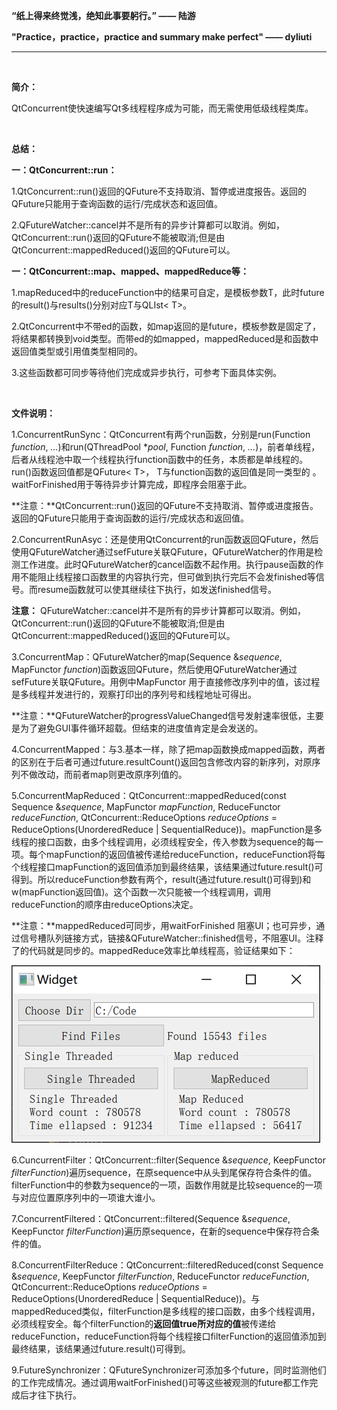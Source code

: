 **“纸上得来终觉浅，绝知此事要躬行。”  —— 陆游**

**"Practice，practice，practice and summary make perfect" —— dyliuti**

------



<br>

**简介：**

QtConcurrent使快速编写Qt多线程程序成为可能，而无需使用低级线程类库。

<br>

**总结：**

**一：QtConcurrent::run：**

1.QtConcurrent::run()返回的QFuture不支持取消、暂停或进度报告。返回的QFuture只能用于查询函数的运行/完成状态和返回值。 

2.QFutureWatcher::cancel并不是所有的异步计算都可以取消。例如，QtConcurrent::run()返回的QFuture不能被取消;但是由QtConcurrent::mappedReduced()返回的QFuture可以。

**一：QtConcurrent::map、mapped、mappedReduce等：**

1.mapReduced中的reduceFunction中的结果可自定，是模板参数T，此时future的result()与results()分别对应T与QLIst< T>。

2.QtConcurrent中不带ed的函数，如map返回的是future<void>，模板参数是固定了，将结果都转换到void类型。而带ed的如mapped，mappedReduced是和函数中返回值类型或引用值类型相同的。  

3.这些函数都可同步等待他们完成或异步执行，可参考下面具体实例。

<br>

**文件说明：**

1.ConcurrentRunSync：QtConcurrent有两个run函数，分别是run(Function *function*, *...*)和run(QThreadPool **pool*, Function *function*, *...*)，前者单线程，后者从线程池中取一个线程执行function函数中的任务，本质都是单线程的。run()函数返回值都是QFuture< T>，  T与function函数的返回值是同一类型的  。waitForFinished用于等待异步计算完成，即程序会阻塞于此。

**注意：**QtConcurrent::run()返回的QFuture不支持取消、暂停或进度报告。返回的QFuture只能用于查询函数的运行/完成状态和返回值。 

2.ConcurrentRunAsyc：还是使用QtConcurrent的run函数返回QFuture，然后使用QFutureWatcher通过sefFuture关联QFuture，QFutureWatcher的作用是检测工作进度。此时QFutureWatcher的cancel函数不起作用。执行pause函数的作用不能阻止线程接口函数里的内容执行完，但可做到执行完后不会发finished等信号。而resume函数就可以使其继续往下执行，如发送finished信号。

**注意：** QFutureWatcher::cancel并不是所有的异步计算都可以取消。例如，QtConcurrent::run()返回的QFuture不能被取消;但是由QtConcurrent::mappedReduced()返回的QFuture可以。 

3.ConcurrentMap：QFutureWatcher的map(Sequence &*sequence*, MapFunctor *function*)函数返回QFuture，然后使用QFutureWatcher通过sefFuture关联QFuture。用例中MapFunctor 用于直接修改序列中的值，该过程是多线程并发进行的，观察打印出的序列号和线程地址可得出。

**注意：**QFutureWatcher的progressValueChanged信号发射速率很低，主要是为了避免GUI事件循环超载。但结束的进度值肯定是会发送的。

4.ConcurrentMapped：与3.基本一样，除了把map函数换成mapped函数，两者的区别在于后者可通过future.resultCount()返回包含修改内容的新序列，对原序列不做改动，而前者map则更改原序列值的。

5.ConcurrentMapReduced：QtConcurrent::mappedReduced(const Sequence &*sequence*, MapFunctor *mapFunction*, ReduceFunctor *reduceFunction*, QtConcurrent::ReduceOptions *reduceOptions* = ReduceOptions(UnorderedReduce | SequentialReduce))。mapFunction是多线程的接口函数，由多个线程调用，必须线程安全，传入参数为sequence的每一项。每个mapFunction的返回值被传递给reduceFunction，reduceFunction将每个线程接口mapFunction的返回值添加到最终结果，该结果通过future.result()可得到。所以reduceFunction参数有两个，result(通过future.result()可得到)和w(mapFunction返回值)。这个函数一次只能被一个线程调用，调用reduceFunction的顺序由reduceOptions决定。

**注意：**mappedReduced可同步，用waitForFinished 阻塞UI；也可异步，通过信号槽队列链接方式，链接&QFutureWatcher<void>::finished信号，不阻塞UI。注释了的代码就是同步的。mappedReduce效率比单线程高，验证结果如下：

![mappedReduced与单线程比较](https://github.com/dyliuti/QConcurrent-IPC/blob/master/%E5%9B%BE%E7%89%87/mappedReduced.png)

6.CuncurrentFilter：QtConcurrent::filter(Sequence &*sequence*, KeepFunctor *filterFunction*)遍历sequence，在原sequence中从头到尾保存符合条件的值。filterFunction中的参数为sequence的一项，函数作用就是比较sequence的一项与对应位置原序列中的一项谁大谁小。

7.ConcurrentFiltered：QtConcurrent::filtered(Sequence &*sequence*, KeepFunctor *filterFunction*)遍历原sequence，在新的sequence中保存符合条件的值。

8.ConcurrentFilterReduce：QtConcurrent::filteredReduced(const Sequence &*sequence*, KeepFunctor *filterFunction*, ReduceFunctor *reduceFunction*, QtConcurrent::ReduceOptions *reduceOptions* = ReduceOptions(UnorderedReduce | SequentialReduce))。与mappedReduced类似，filterFunction是多线程的接口函数，由多个线程调用，必须线程安全。每个filterFunction的**返回值true所对应的值**被传递给reduceFunction，reduceFunction将每个线程接口filterFunction的返回值添加到最终结果，该结果通过future.result()可得到。

9.FutureSynchronizer：QFutureSynchronizer可添加多个future，同时监测他们的工作完成情况。通过调用waitForFinished()可等这些被观测的future都工作完成后才往下执行。

